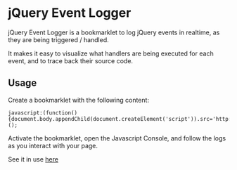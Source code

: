 jQuery Event Logger
=============

jQuery Event Logger is a bookmarklet to log jQuery events in realtime, as they are being triggered / handled.

It makes it easy to visualize what handlers are being executed for each event, and to trace back their source code.

## Usage

Create a bookmarklet with the following content:

    javascript:(function(){document.body.appendChild(document.createElement('script')).src='http://rawgit.com/srizzo/jqueryeventlogger/master/dist/jqueryeventlogger.min.js';})();

Activate the bookmarklet, open the Javascript Console, and follow the logs as you interact with your page.


See it in use [here](http://srizzo.github.io/jqueryeventlogger/)